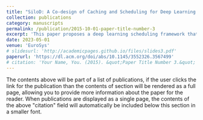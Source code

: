 ```yaml
---
title: "SiloD: A Co-design of Caching and Scheduling for Deep Learning Clusters"
collection: publications
category: manuscripts
permalink: /publication/2015-10-01-paper-title-number-3
excerpt: 'This paper proposes a deep learning scheduling framework that optimizes resource allocation by considering cache and remote IO, leading to substantial improvements in job completion time, utilization, and fairness.'
date: 2023-05-01
venue: 'EuroSys'
# slidesurl: 'http://academicpages.github.io/files/slides3.pdf'
paperurl: 'https://dl.acm.org/doi/abs/10.1145/3552326.3567499'
# citation: 'Your Name, You. (2015). &quot;Paper Title Number 3.&quot; <i>Journal 1</i>. 1(3).'
---
```


The contents above will be part of a list of publications, if the user clicks the link for the publication than the contents of section will be rendered as a full page, allowing you to provide more information about the paper for the reader. When publications are displayed as a single page, the contents of the above "citation" field will automatically be included below this section in a smaller font.
